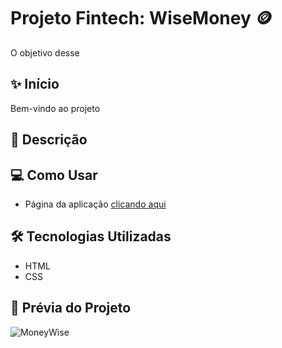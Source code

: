 # Projeto Fintech: WiseMoney 🪙

O objetivo desse

## ✨ Início

Bem-vindo ao projeto

## 📝 Descrição

## 💻 Como Usar

- Página da aplicação [clicando aqui]()

## 🛠️ Tecnologias Utilizadas

* HTML
* CSS

## 🚀 Prévia do Projeto 

![MoneyWise](https://github.com/marinabotton/fintech-fiap/assets/90083919/0d0e0000-3624-469d-ad0e-f111a828c768)
